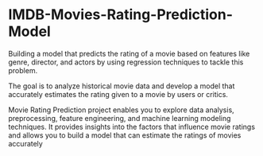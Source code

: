 # IMDB-Movies-Rating-Prediction-Model
Building a model that predicts the rating of a movie based on features like genre, director, and actors by using regression techniques to tackle this problem.

The goal is to analyze historical movie data and develop a model
that accurately estimates the rating given to a movie by users or
critics.

Movie Rating Prediction project enables you to explore data
analysis, preprocessing, feature engineering, and machine
learning modeling techniques. It provides insights into the factors
that influence movie ratings and allows you to build a model that
can estimate the ratings of movies accurately

